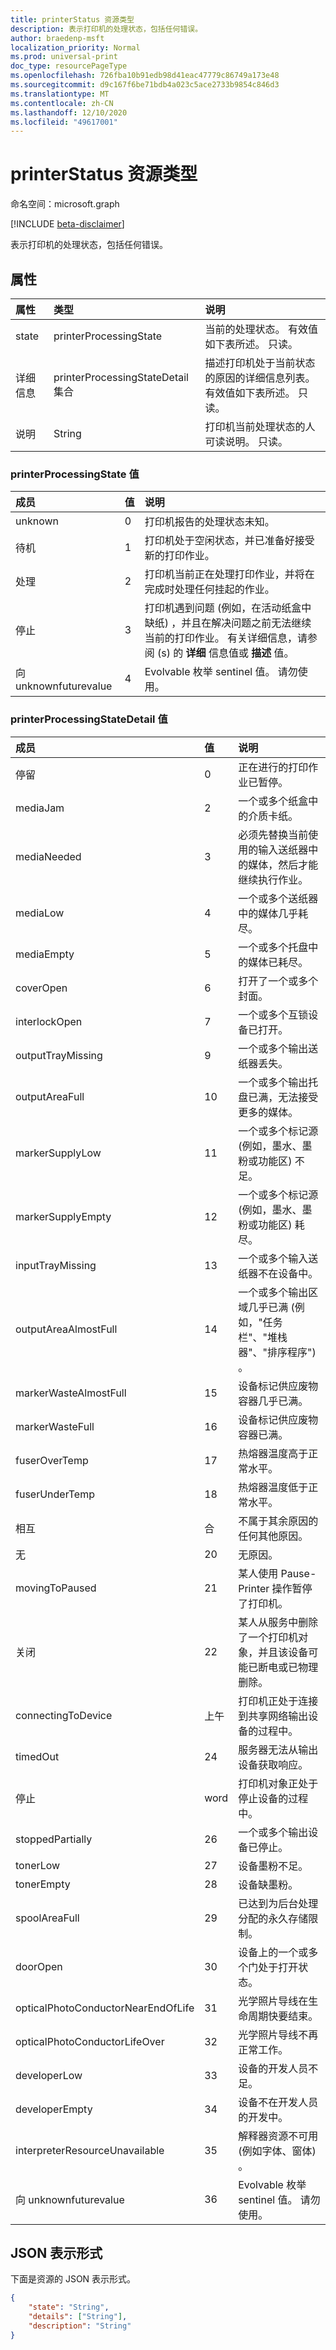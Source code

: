 ```yaml
---
title: printerStatus 资源类型
description: 表示打印机的处理状态，包括任何错误。
author: braedenp-msft
localization_priority: Normal
ms.prod: universal-print
doc_type: resourcePageType
ms.openlocfilehash: 726fba10b91edb98d41eac47779c86749a173e48
ms.sourcegitcommit: d9c167f6be71bdb4a023c5ace2733b9854c846d3
ms.translationtype: MT
ms.contentlocale: zh-CN
ms.lasthandoff: 12/10/2020
ms.locfileid: "49617001"
---
```

# <a name="printerstatus-resource-type"></a>printerStatus 资源类型

命名空间：microsoft.graph

[!INCLUDE [beta-disclaimer](../../includes/beta-disclaimer.md)]

表示打印机的处理状态，包括任何错误。

## <a name="properties"></a>属性
| 属性     | 类型        | 说明 |
|:-------------|:------------|:------------|
|state|printerProcessingState|当前的处理状态。 有效值如下表所述。 只读。|
|详细信息|printerProcessingStateDetail 集合|描述打印机处于当前状态的原因的详细信息列表。 有效值如下表所述。 只读。|
|说明|String|打印机当前处理状态的人可读说明。 只读。|

### <a name="printerprocessingstate-values"></a>printerProcessingState 值

|成员|值|说明|
|:---|:---|:---|
|unknown|0|打印机报告的处理状态未知。|
|待机|1 |打印机处于空闲状态，并已准备好接受新的打印作业。|
|处理|2 |打印机当前正在处理打印作业，并将在完成时处理任何挂起的作业。|
|停止|3 |打印机遇到问题 (例如，在活动纸盒中缺纸) ，并且在解决问题之前无法继续当前的打印作业。 有关详细信息，请参阅 (s) 的 **详细** 信息值或 **描述** 值。|
|向 unknownfuturevalue|4 |Evolvable 枚举 sentinel 值。 请勿使用。|

### <a name="printerprocessingstatedetail-values"></a>printerProcessingStateDetail 值

|成员|值|说明|
|:---|:---|:---|
|停留|0| 正在进行的打印作业已暂停。|
|mediaJam|2 |一个或多个纸盒中的介质卡纸。|
|mediaNeeded|3 |必须先替换当前使用的输入送纸器中的媒体，然后才能继续执行作业。|
|mediaLow|4 |一个或多个送纸器中的媒体几乎耗尽。|
|mediaEmpty|5 |一个或多个托盘中的媒体已耗尽。|
|coverOpen|6 |打开了一个或多个封面。|
|interlockOpen|7 |一个或多个互锁设备已打开。|
|outputTrayMissing|9 |一个或多个输出送纸器丢失。|
|outputAreaFull|10 |一个或多个输出托盘已满，无法接受更多的媒体。|
|markerSupplyLow|11 |一个或多个标记源 (例如，墨水、墨粉或功能区) 不足。|
|markerSupplyEmpty|12 |一个或多个标记源 (例如，墨水、墨粉或功能区) 耗尽。|
|inputTrayMissing|13 |一个或多个输入送纸器不在设备中。|
|outputAreaAlmostFull|14 |一个或多个输出区域几乎已满 (例如，"任务栏"、"堆栈器"、"排序程序") 。|
|markerWasteAlmostFull|15 |设备标记供应废物容器几乎已满。|
|markerWasteFull|16 |设备标记供应废物容器已满。|
|fuserOverTemp|17 |热熔器温度高于正常水平。|
|fuserUnderTemp|18 |热熔器温度低于正常水平。|
|相互|合|不属于其余原因的任何其他原因。|
|无|20|无原因。|
|movingToPaused| 21|某人使用 Pause-Printer 操作暂停了打印机。|
|关闭|22|某人从服务中删除了一个打印机对象，并且该设备可能已断电或已物理删除。|
|connectingToDevice|上午|打印机正处于连接到共享网络输出设备的过程中。|
|timedOut|24|服务器无法从输出设备获取响应。|
|停止|word|打印机对象正处于停止设备的过程中。|
|stoppedPartially|26|一个或多个输出设备已停止。|
|tonerLow|27|设备墨粉不足。|
|tonerEmpty|28|设备缺墨粉。|
|spoolAreaFull|29|已达到为后台处理分配的永久存储限制。|
|doorOpen|30|设备上的一个或多个门处于打开状态。|
|opticalPhotoConductorNearEndOfLife|31|光学照片导线在生命周期快要结束。|
|opticalPhotoConductorLifeOver|32|光学照片导线不再正常工作。|
|developerLow|33|设备的开发人员不足。|
|developerEmpty|34|设备不在开发人员的开发中。|
|interpreterResourceUnavailable|35|解释器资源不可用 (例如字体、窗体) 。|
|向 unknownfuturevalue|36|Evolvable 枚举 sentinel 值。 请勿使用。|

## <a name="json-representation"></a>JSON 表示形式

下面是资源的 JSON 表示形式。

<!-- {
  "blockType": "resource",
  "optionalProperties": [

  ],
  "@odata.type": "microsoft.graph.printerStatus"
}-->

```json
{
    "state": "String",
    "details": ["String"],
    "description": "String"
}
```

<!-- uuid: 8fcb5dbc-d5aa-4681-8e31-b001d5168d79
2015-10-25 14:57:30 UTC -->
<!-- {
  "type": "#page.annotation",
  "description": "printerStatus resource",
  "keywords": "",
  "section": "documentation",
  "tocPath": ""
}-->

